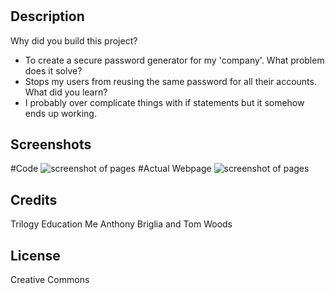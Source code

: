 # <Horiseon Completed>
## Description
Why did you build this project?
- To create a secure password generator for my 'company'.
What problem does it solve?
- Stops my users from reusing the same password for all their accounts.
What did you learn?
- I probably over complicate things with if statements but it somehow ends up working.
## Screenshots
#Code
![screenshot of pages](./Assets/screenshot1.jpeg?raw=true)
#Actual Webpage
![screenshot of pages](./Assets/screenshot2.jpeg?raw=true)
## Credits
Trilogy Education
Me
Anthony Briglia and Tom Woods
## License
Creative Commons
